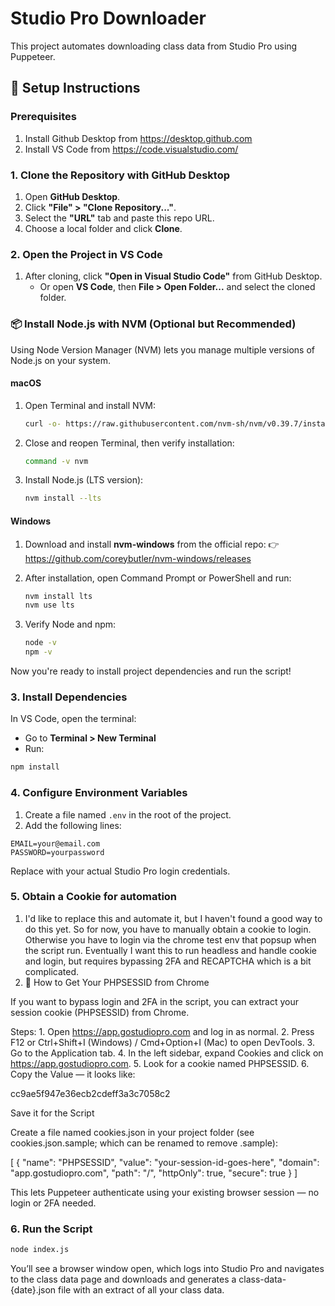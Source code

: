# Studio Pro Downloader

This project automates downloading class data from Studio Pro using Puppeteer.

## 🔧 Setup Instructions
### Prerequisites
1. Install Github Desktop from https://desktop.github.com
2. Install VS Code from https://code.visualstudio.com/

### 1. Clone the Repository with GitHub Desktop
1. Open **GitHub Desktop**.
2. Click **"File" > "Clone Repository..."**.
3. Select the **"URL"** tab and paste this repo URL.
4. Choose a local folder and click **Clone**.

### 2. Open the Project in VS Code
1. After cloning, click **"Open in Visual Studio Code"** from GitHub Desktop.
   - Or open **VS Code**, then **File > Open Folder...** and select the cloned folder.

### 📦 Install Node.js with NVM (Optional but Recommended)

Using Node Version Manager (NVM) lets you manage multiple versions of Node.js on your system.

#### macOS

1. Open Terminal and install NVM:
   ```bash
   curl -o- https://raw.githubusercontent.com/nvm-sh/nvm/v0.39.7/install.sh | bash
   ```

2. Close and reopen Terminal, then verify installation:
   ```bash
   command -v nvm
   ```

3. Install Node.js (LTS version):
   ```bash
   nvm install --lts
   ```

#### Windows

1. Download and install **nvm-windows** from the official repo:
   👉 https://github.com/coreybutler/nvm-windows/releases

2. After installation, open Command Prompt or PowerShell and run:
   ```cmd
   nvm install lts
   nvm use lts
   ```

3. Verify Node and npm:
   ```cmd
   node -v
   npm -v
   ```

Now you're ready to install project dependencies and run the script!


### 3. Install Dependencies
In VS Code, open the terminal:
- Go to **Terminal > New Terminal**
- Run:

```bash
npm install
```

### 4. Configure Environment Variables
1. Create a file named `.env` in the root of the project.
2. Add the following lines:

```
EMAIL=your@email.com
PASSWORD=yourpassword
```

Replace with your actual Studio Pro login credentials.

### 5. Obtain a Cookie for automation
1. I'd like to replace this and automate it, but I haven't found a good way to do this yet. So for now, you have to manually obtain a cookie to login. Otherwise you have to login via the chrome test env that popsup when the script run. Eventually I want this to run headless and handle cookie and login, but requires bypassing 2FA and RECAPTCHA which is a bit complicated.
2. 🔐 How to Get Your PHPSESSID from Chrome

If you want to bypass login and 2FA in the script, you can extract your session cookie (PHPSESSID) from Chrome.

Steps:
	1.	Open https://app.gostudiopro.com and log in as normal.
	2.	Press F12 or Ctrl+Shift+I (Windows) / Cmd+Option+I (Mac) to open DevTools.
	3.	Go to the Application tab.
	4.	In the left sidebar, expand Cookies and click on https://app.gostudiopro.com.
	5.	Look for a cookie named PHPSESSID.
	6.	Copy the Value — it looks like:

cc9ae5f947e36ecb2cdeff3a3c7058c2



Save it for the Script

Create a file named cookies.json in your project folder (see cookies.json.sample; which can be renamed to remove .sample):

[
  {
    "name": "PHPSESSID",
    "value": "your-session-id-goes-here",
    "domain": "app.gostudiopro.com",
    "path": "/",
    "httpOnly": true,
    "secure": true
  }
]

This lets Puppeteer authenticate using your existing browser session — no login or 2FA needed.


### 6. Run the Script

```bash
node index.js
```

You’ll see a browser window open, which logs into Studio Pro and navigates to the class data page and downloads and generates a class-data-{date}.json file with an extract of all your class data.